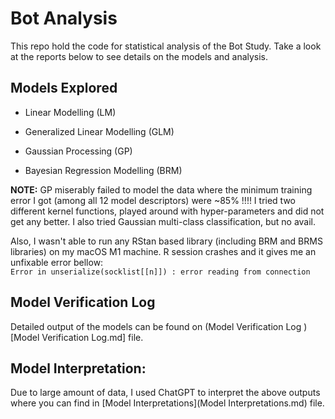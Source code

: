 # Bot Analysis

This repo hold the code for statistical analysis of the Bot Study. Take a look at the reports below to see details on the models and analysis.

## Models Explored

-   Linear Modelling (LM)

-   Generalized Linear Modelling (GLM)

-   Gaussian Processing (GP)

-   Bayesian Regression Modelling (BRM)

**NOTE:** GP miserably failed to model the data where the minimum training error I got (among all 12 model descriptors) were \~85% !!!! I tried two different kernel functions, played around with hyper-parameters and did not get any better. I also tried Gaussian multi-class classification, but no avail.

Also, I wasn't able to run any RStan based library (including BRM and BRMS libraries) on my macOS M1 machine. R session crashes and it gives me an unfixable error bellow:\
`Error in unserialize(socklist[[n]]) : error reading from connection`

## Model Verification Log

Detailed output of the models can be found on (Model Verification Log )[Model Verification Log.md] file.

## Model Interpretation:

Due to large amount of data, I used ChatGPT to interpret the above outputs where you can find in [Model Interpretations](Model Interpretations.md) file.
